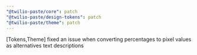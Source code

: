 ```yaml
---
"@twilio-paste/core": patch
"@twilio-paste/design-tokens": patch
"@twilio-paste/theme": patch
---
```


[Tokens,Theme] fixed an issue when converting percentages to pixel values as alternatives text descriptions
